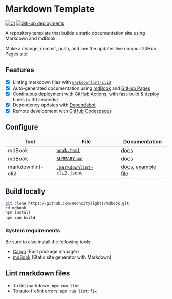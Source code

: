 # Markdown Template

[![CI](https://img.shields.io/github/actions/workflow/status/neoncitylights/mdbook/.github/workflows/ci.yml?style=flat-square)](https://github.com/neoncitylights/mdbook/actions/workflows/ci.yml)
[![GitHub deployments](https://img.shields.io/github/deployments/neoncitylights/mdbook/github-pages?label=docs&style=flat-square)](https://neoncitylights.github.io/mdbook/)

A repository template that builds a static documentation site using Markdown and mdBook.

Make a change, commit, push, and see the updates live on your GitHub Pages site!

## Features

- [x] Linting markdown files with [`markdownlint-cli2`](https://github.com/DavidAnson/markdownlint-cli2)
- [x] Auto-generated documentation using [mdBook](https://github.com/rust-lang/mdBook) and [GitHub Pages](https://docs.github.com/en/pages)
- [x] Continuous deployment with [GitHub Actions](https://github.com/features/actions), with fast-build & deploy times (< 30 seconds)
- [x] Dependency updates with [Dependabot](https://github.com/dependabot)
- [x] Remote development with [GitHub Codespaces](https://github.com/features/codespaces)

## Configure

| Tool              | File                                                     | Documentation                                                              |
| ----------------- | -------------------------------------------------------- | -------------------------------------------------------------------------- |
| mdBook            | [`book.toml`](./book.toml)                               | [docs](https://rust-lang.github.io/mdBook/format/configuration/index.html) |
| mdBook            | [`SUMMARY.md`](./src/SUMMARY.md)                         | [docs](https://rust-lang.github.io/mdBook/format/summary.html)             |
| markdownlint-cli2 | [`.markdownlint-cli2.jsonc`](./.markdownlint-cli2.jsonc) | [docs](https://github.com/DavidAnson/markdownlint-cli2/blob/main/README.md#markdownlint-cli2jsonc), [example file](https://github.com/DavidAnson/markdownlint-cli2/blob/main/test/markdownlint-cli2-jsonc-example/.markdownlint-cli2.jsonc) |

## Build locally

```bash
git clone https://github.com/neoncitylights/mdbook.git
cd mdbook
npm install
npm run build
```

### System requirements

Be sure to also install the following tools:
- [Cargo](https://doc.rust-lang.org/cargo/getting-started/installation.html) (Rust package manager)
- [mdBook](https://rust-lang.github.io/mdBook/guide/installation.html) (Static site generator with Markdown)

## Lint markdown files

- To lint markdown: `npm run lint`
- To auto-fix lint errors: `npm run lint:fix`

